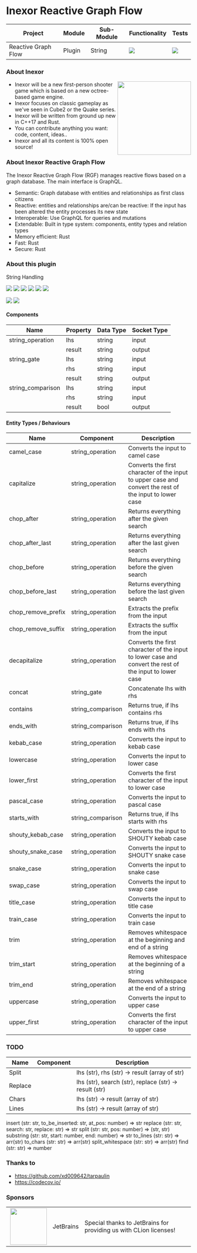 # Inexor Reactive Graph Flow

| Project             | Module | Sub-Module | Functionality                                                        | Tests                                                                                                                                                      |
|---------------------|--------|------------|----------------------------------------------------------------------|------------------------------------------------------------------------------------------------------------------------------------------------------------|
| Reactive Graph Flow | Plugin | String     | <img src="https://img.shields.io/badge/state-completed-brightgreen"> | [<img src="https://img.shields.io/codecov/c/github/inexorgame/inexor-rgf-plugin-string">](https://app.codecov.io/gh/inexorgame/inexor-rgf-plugin-string)   |

### About Inexor

<a href="https://inexor.org/">
<img align="right" width="200" height="200" src="https://raw.githubusercontent.com/inexorgame/inexor-rgf-plugin-string/main/docs/images/inexor_2.png">
</a>

* Inexor will be a new first-person shooter game which is based on a new octree-based game engine.
* Inexor focuses on classic gameplay as we've seen in Cube2 or the Quake series.
* Inexor will be written from ground up new in C++17 and Rust.
* You can contribute anything you want: code, content, ideas..
* Inexor and all its content is 100% open source!

### About Inexor Reactive Graph Flow

The Inexor Reactive Graph Flow (RGF) manages reactive flows based on a graph database. The main interface is GraphQL.

* Semantic: Graph database with entities and relationships as first class citizens
* Reactive: entities and relationships are/can be reactive: If the input has been altered the entity processes its new state
* Interoperable: Use GraphQL for queries and mutations
* Extendable: Built in type system: components, entity types and relation types
* Memory efficient: Rust
* Fast: Rust
* Secure: Rust

### About this plugin

String Handling

[<img src="https://img.shields.io/badge/Language-Rust-brightgreen">](https://www.rust-lang.org/)
[<img src="https://img.shields.io/badge/Platforms-Linux%20%26%20Windows-brightgreen">]()
[<img src="https://img.shields.io/github/workflow/status/inexorgame/inexor-rgf-plugin-string/Rust">](https://github.com/inexorgame/inexor-rgf-plugin-string/actions?query=workflow%3ARust)
[<img src="https://img.shields.io/github/last-commit/inexorgame/inexor-rgf-plugin-string">]()
[<img src="https://img.shields.io/github/languages/code-size/inexorgame/inexor-rgf-plugin-string">]()
[<img src="https://img.shields.io/codecov/c/github/inexorgame/inexor-rgf-plugin-string">](https://app.codecov.io/gh/inexorgame/inexor-rgf-plugin-string)

[<img src="https://img.shields.io/github/license/inexorgame/inexor-rgf-plugin-string">](https://github.com/inexorgame/inexor-rgf-plugin-string/blob/main/LICENSE)
[<img src="https://img.shields.io/discord/698219248954376256?logo=discord">](https://discord.com/invite/acUW8k7)

#### Components

| Name              | Property | Data Type | Socket Type |
|-------------------|----------|-----------|-------------|
| string_operation  | lhs      | string    | input       |
|                   | result   | string    | output      |
| string_gate       | lhs      | string    | input       |
|                   | rhs      | string    | input       |
|                   | result   | string    | output      |
| string_comparison | lhs      | string    | input       |
|                   | rhs      | string    | input       |
|                   | result   | bool      | output      |

#### Entity Types / Behaviours

| Name               | Component         | Description                                                                                             |
|--------------------|-------------------|---------------------------------------------------------------------------------------------------------|
| camel_case         | string_operation  | Converts the input to camel case                                                                        |
| capitalize         | string_operation  | Converts the first character of the input to upper case and convert the rest of the input to lower case |
| chop_after         | string_operation  | Returns everything after the given search                                                               |
| chop_after_last    | string_operation  | Returns everything after the last given search                                                          |
| chop_before        | string_operation  | Returns everything before the given search                                                              |
| chop_before_last   | string_operation  | Returns everything before the last given search                                                         |
| chop_remove_prefix | string_operation  | Extracts the prefix from the input                                                                      |
| chop_remove_suffix | string_operation  | Extracts the suffix from the input                                                                      |
| decapitalize       | string_operation  | Converts the first character of the input to lower case and convert the rest of the input to lower case |
| concat             | string_gate       | Concatenate lhs with rhs                                                                                |
| contains           | string_comparison | Returns true, if lhs contains rhs                                                                       |
| ends_with          | string_comparison | Returns true, if lhs ends with rhs                                                                      |
| kebab_case         | string_operation  | Converts the input to kebab case                                                                        |
| lowercase          | string_operation  | Converts the input to lower case                                                                        |
| lower_first        | string_operation  | Converts the first character of the input to lower case                                                 |
| pascal_case        | string_operation  | Converts the input to pascal case                                                                       |
| starts_with        | string_comparison | Returns true, if lhs starts with rhs                                                                    |
| shouty_kebab_case  | string_operation  | Converts the input to SHOUTY kebab case                                                                 |
| shouty_snake_case  | string_operation  | Converts the input to SHOUTY snake case                                                                 |
| snake_case         | string_operation  | Converts the input to snake case                                                                        |
| swap_case          | string_operation  | Converts the input to swap case                                                                         |
| title_case         | string_operation  | Converts the input to title case                                                                        |
| train_case         | string_operation  | Converts the input to train case                                                                        |
| trim               | string_operation  | Removes whitespace at the beginning and end of a string                                                 |
| trim_start         | string_operation  | Removes whitespace at the beginning of a string                                                         |
| trim_end           | string_operation  | Removes whitespace at the end of a string                                                               |
| uppercase          | string_operation  | Converts the input to upper case                                                                        |
| upper_first        | string_operation  | Converts the first character of the input to upper case                                                 |

### TODO

| Name       | Component        | Description                                              |
|------------|------------------|----------------------------------------------------------|
| Split      |                  | lhs (str), rhs (str) -> result (array of str)            |
| Replace    |                  | lhs (str), search (str), replace (str) -> result (str)   |
| Chars      |                  | lhs (str) -> result (array of str)                       |
| Lines      |                  | lhs (str) -> result (array of str)                       |

insert (str: str, to_be_inserted: str, at_pos: number) => str
replace (str: str, search: str, replace: str) => str
split (str: str, pos: number) => (str, str)
substring (str: str, start: number, end: number) => str
to_lines (str: str) => arr(str)
to_chars (str: str) => arr(str)
split_whitespace (str: str) => arr(str)
find (str: str) => number

### Thanks to

* https://github.com/xd009642/tarpaulin
* https://codecov.io/

### Sponsors

|                                                                                                                                                                                                                              |           |                                                                   |
|------------------------------------------------------------------------------------------------------------------------------------------------------------------------------------------------------------------------------|-----------|-------------------------------------------------------------------|
| <a href="https://www.jetbrains.com/?from=github.com/inexorgame"><img align="right" width="100" height="100" src="https://raw.githubusercontent.com/inexorgame/inexor-rgf-plugin-string/main/docs/images/icon_CLion.svg"></a> | JetBrains | Special thanks to JetBrains for providing us with CLion licenses! |
